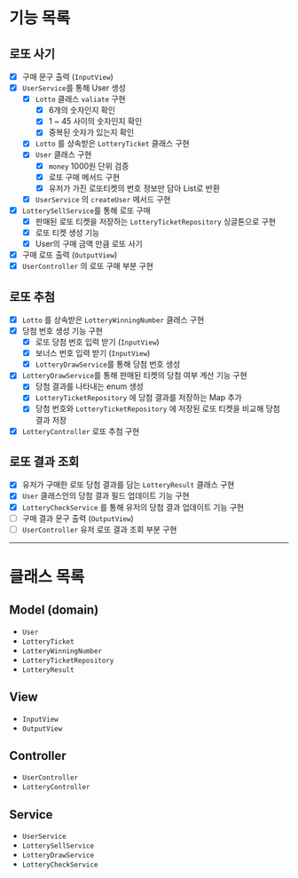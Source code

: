 # 기능 목록

## 로또 사기
- [x] 구매 문구 출력 (`InputView`)
- [x] `UserService`를 통해 User 생성
    - [x] `Lotto` 클래스 `valiate` 구현
        - [x] 6개의 숫자인지 확인
        - [x] 1 ~ 45 사이의 숫자인지 확인
        - [x] 중복된 숫자가 있는지 확인
    - [x] `Lotto` 를 상속받은 `LotteryTicket` 클래스 구현
    - [x] `User` 클래스 구현
        - [x] `money` 1000원 단위 검증
        - [x] 로또 구매 메서드 구현
        - [x] 유저가 가진 로또티켓의 번호 정보만 담아 List로 반환
    - [x] `UserService` 의 `createUser` 메서드 구현
- [x] `LotterySellService`를 통해 로또 구매
    - [x] 판매된 로또 티켓을 저장하는 `LotteryTicketRepository` 싱글톤으로 구현
    - [x] 로또 티켓 생성 기능
    - [x] User의 구매 금액 만큼 로또 사기
- [x] 구매 로또 출력 (`OutputView`)
- [x] `UserController` 의 로또 구매 부분 구현

## 로또 추첨
- [x] `Lotto` 를 상속받은 `LotteryWinningNumber` 클래스 구현
- [x] 당첨 번호 생성 기능 구현
    - [x] 로또 당첨 번호 입력 받기 (`InputView`)
    - [x] 보너스 번호 입력 받기 (`InputView`)
    - [x] `LotteryDrawService`를 통해 당첨 번호 생성
- [x] `LotteryDrawService`를 통해 판매된 티켓의 당첨 여부 계산 기능 구현
    - [x] 당첨 결과를 나타내는 enum 생성
    - [x] `LotteryTicketRepository` 에 당첨 결과를 저장하는 Map 추가
    - [x] 당첨 번호와 `LotteryTicketRepository` 에 저장된 로또 티켓을 비교해 당첨 결과 저장
- [x] `LotteryController` 로또 추첨 구현

## 로또 결과 조회
- [x] 유저가 구매한 로또 당첨 결과를 담는 `LotteryResult` 클래스 구현
- [x] `User` 클래스안의 당첨 결과 필드 업데이트 기능 구현
- [x] `LotteryCheckService` 를 통해 유저의 당첨 결과 업데이트 기능 구현
- [ ] 구매 결과 문구 출력 (`OutputView`)
- [ ] `UserController` 유저 로또 결과 조회 부분 구현

---

# 클래스 목록
## Model (domain)
- `User`
- `LotteryTicket`
- `LotteryWinningNumber`
- `LotteryTicketRepository`
- `LotteryResult`

## View
- `InputView`
- `OutputView`

## Controller
- `UserController`
- `LotteryController`

## Service
- `UserService`
- `LotterySellService`
- `LotteryDrawService`
- `LotteryCheckService`
